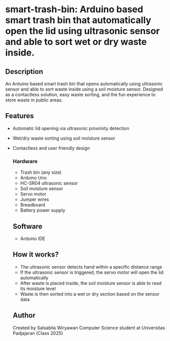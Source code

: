 # smart-trash-bin: Arduino based smart trash bin that automatically open the lid using ultrasonic sensor and able to sort wet or dry waste inside.

## Description
An Arduino based smart trash bin that opens automatically using ultrasonic sensor and able to sort waste inside using a soil moisture sensor. Designed as a contactless solution, easy waste sorting, and the fun experience to store waste in public areas.

## Features
- Automatic lid opening via ultrasonic proximity detection
- Wet/dry waste sorting using soil moisture sensor
- Contactless and user friendly design

  ### Hardware
  - Trash bin (any size)
  - Arduino Uno
  - HC-SR04 ultrasonic sensor
  - Soil moisture sensor
  - Servo motor
  - Jumper wires
  - Breadboard
  - Battery power supply
 
  ## Software
  - Arduino IDE
 
  ## How it works?
  - The ultrasonic sensor detects hand within a specific distance range
  - If the ultrasonic sensor is triggered, the servo motor will open the lid automatically
  - After waste is placed inside, the soil moisture sensor is able to read its moisture level
  - Waste is then sorted into a wet or dry section based on the sensor data
 
  ## Author
  Created by Salsabila Wiryawan
  Computer Science student at Universitas Padjajaran (Class 2025)

